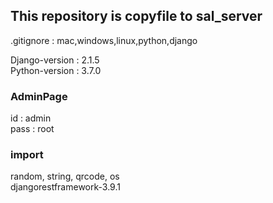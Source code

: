 ## This repository is copyfile to sal_server

.gitignore : mac,windows,linux,python,django

Django-version : 2.1.5   
Python-version : 3.7.0    

### AdminPage
id : admin  
pass : root 

### import 
random, string, qrcode, os  
djangorestframework-3.9.1
